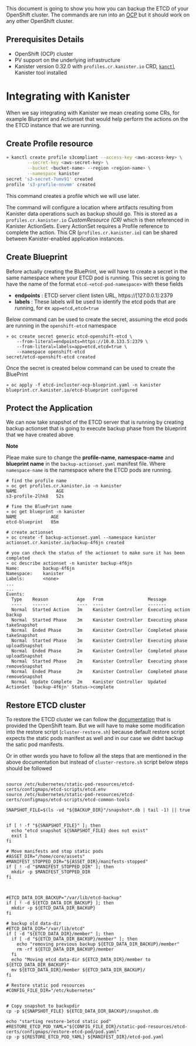 This document is going to show you how you can backup the ETCD of your OpenShift cluster. The
commands are run into an [OCP](https://www.openshift.com/products/container-platform) but it should work on any other OpenShift cluster.


## Prerequisites Details

* OpenShift (OCP) cluster
* PV support on the underlying infrastructure
* Kanister version 0.32.0 with `profiles.cr.kanister.io` CRD, [`kanctl`](https://docs.kanister.io/tooling.html#install-the-tools) Kanister tool installed


# Integrating with Kanister

When we say integrating with Kanister we mean creating some CRs, for example Blurprint and Actionset
that would help perform the actions on the the ETCD instance that we are running.

## Create Profile resource

```bash
» kanctl create profile s3compliant --access-key <aws-access-key> \
        --secret-key <aws-secret-key> \
        --bucket <bucket-name> --region <region-name> \
        --namespace kanister
secret 's3-secret-7umv91' created
profile 's3-profile-nnvmm' created
```
This command creates a profile which we will use later.

The command will configure a location where artifacts resulting from Kanister
data operations such as backup should go. This is stored as a `profiles.cr.kanister.io`
*CustomResource (CR)* which is then referenced in Kanister ActionSets. Every ActionSet
requires a Profile reference to complete the action. This CR (`profiles.cr.kanister.io`)
can be shared between Kanister-enabled application instances.


## Create Blueprint

Before actually creating the BluePrint, we will have to create a secret in the same namespace where your ETCD pod is running. This
secret is going to have the name of the format `etcd-<etcd-pod-namespace>` with these fields

- **endpoints** : ETCD server client listen URL, https://[127.0.0.1]:2379
- **labels** : These labels will be used to identify the etcd pods that are running, for ex `app=etcd,etcd=true`

Below command can be used to create the secret, assuming the etcd pods are running in the `openshift-etcd` namespace

```
» oc create secret generic etcd-openshift-etcd \
    --from-literal=endpoints=https://10.0.133.5:2379 \
    --from-literal=labels=app=etcd,etcd=true \
    --namespace openshift-etcd
secret/etcd-openshift-etcd created
```

Once the secret is created below command can be used to create the BluePrint

```
» oc apply -f etcd-incluster-ocp-blueprint.yaml -n kanister
blueprint.cr.kanister.io/etcd-blueprint configured
```

## Protect the Application

We can now take snapshot of the ETCD server that is running by creating backup actionset that is going to execute backup phase from the blueprint that we have
created above

**Note**

Pleae make sure to change the **profile-name**,  **namespace-name** and **blueprint name** in the `backup-actionset.yaml` manifest file. Where `namespace-name` is the namespace where the ETCD pods are running.

```
# find the profile name
» oc get profiles.cr.kanister.io -n kanister
NAME               AGE
s3-profile-2lhk8   52s

# fine the BluePrint name
» oc get blueprint -n kanister
NAME             AGE
etcd-blueprint   85m

# create actionset
» oc create -f backup-actionset.yaml --namespace kanister
actionset.cr.kanister.io/backup-4f6jn created

# you can check the status of the actionset to make sure it has been completed
» oc describe actionset -n kanister backup-4f6jn
Name:         backup-4f6jn
Namespace:    kanister
Labels:       <none>
...
...
Events:
  Type    Reason           Age   From                 Message
  ----    ------           ----  ----                 -------
  Normal  Started Action   3m    Kanister Controller  Executing action backup
  Normal  Started Phase    3m    Kanister Controller  Executing phase takeSnapshot
  Normal  Ended Phase      3m    Kanister Controller  Completed phase takeSnapshot
  Normal  Started Phase    3m    Kanister Controller  Executing phase uploadSnapshot
  Normal  Ended Phase      2m    Kanister Controller  Completed phase uploadSnapshot
  Normal  Started Phase    2m    Kanister Controller  Executing phase removeSnapshot
  Normal  Ended Phase      2m    Kanister Controller  Completed phase removeSnapshot
  Normal  Update Complete  2m    Kanister Controller  Updated ActionSet 'backup-4f6jn' Status->complete
```

## Restore ETCD cluster

To restore the ETCD cluster we can follow the [documentation](https://docs.openshift.com/container-platform/4.5/backup_and_restore/disaster_recovery/scenario-2-restoring-cluster-state.html) that is provided the OpenShift team.
But we will have to make some modification into the restore script (`cluster-restore.sh`) because default
restore script expects the static pods manifest as well and in our case we didnt backup the satic pod manifests.

Or in other words you have to follow all the steps that are mentioned in the above documentation but instead of `cluster-restore.sh` script below steps should be followed

```

source /etc/kubernetes/static-pod-resources/etcd-certs/configmaps/etcd-scripts/etcd.env
source /etc/kubernetes/static-pod-resources/etcd-certs/configmaps/etcd-scripts/etcd-common-tools

SNAPSHOT_FILE=$(ls -vd "${BACKUP_DIR}"/snapshot*.db | tail -1) || true


if [ ! -f "${SNAPSHOT_FILE}" ]; then
  echo "etcd snapshot ${SNAPSHOT_FILE} does not exist"
  exit 1
fi

# Move manifests and stop static pods
#ASSET_DIR="/home/core/assets"
#MANIFEST_STOPPED_DIR="${ASSET_DIR}/manifests-stopped"
if [ ! -d "$MANIFEST_STOPPED_DIR" ]; then
  mkdir -p $MANIFEST_STOPPED_DIR
fi



#ETCD_DATA_DIR_BACKUP="/var/lib/etcd-backup"
if [ ! -d ${ETCD_DATA_DIR_BACKUP} ]; then
  mkdir -p ${ETCD_DATA_DIR_BACKUP}
fi

# backup old data-dir
#ETCD_DATA_DIR="/var/lib/etcd"
if [ -d "${ETCD_DATA_DIR}/member" ]; then
  if [ -d "${ETCD_DATA_DIR_BACKUP}/member" ]; then
    echo "removing previous backup ${ETCD_DATA_DIR_BACKUP}/member"
    rm -rf ${ETCD_DATA_DIR_BACKUP}/member
  fi
  echo "Moving etcd data-dir ${ETCD_DATA_DIR}/member to ${ETCD_DATA_DIR_BACKUP}"
  mv ${ETCD_DATA_DIR}/member ${ETCD_DATA_DIR_BACKUP}/
fi

# Restore static pod resources
#CONFIG_FILE_DIR="/etc/kubernetes"


# Copy snapshot to backupdir
cp -p ${SNAPSHOT_FILE} ${ETCD_DATA_DIR_BACKUP}/snapshot.db

echo "starting restore-1etcd static pod"
#RESTORE_ETCD_POD_YAML="${CONFIG_FILE_DIR}/static-pod-resources/etcd-certs/configmaps/restore-etcd-pod/pod.yaml"
cp -p ${RESTORE_ETCD_POD_YAML} ${MANIFEST_DIR}/etcd-pod.yaml



```
